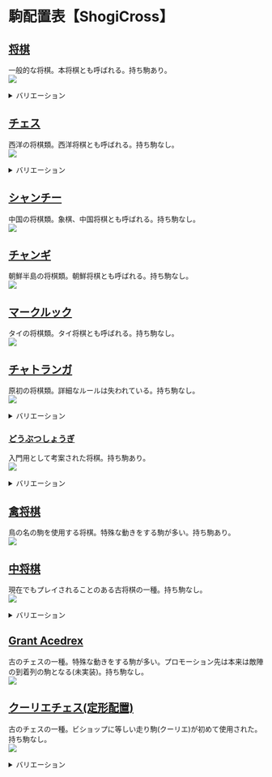 # 駒配置表【ShogiCross】
## [将棋](https://ja.wikipedia.org/wiki/%E5%B0%86%E6%A3%8B)
一般的な将棋。本将棋とも呼ばれる。持ち駒あり。  
![](img/shogi.png)

<details>
<summary style=cursor:pointer>バリエーション</summary>

### [5五将棋](https://ja.wikipedia.org/wiki/5%E4%BA%94%E5%B0%86%E6%A3%8B)
簡略化された将棋。持ち駒あり。  
![](img/gogoShogi.png)

### [朝倉象棋](https://ja.wikipedia.org/wiki/%E5%B0%8F%E5%B0%86%E6%A3%8B#%E6%9C%9D%E5%80%89%E8%B1%A1%E6%A3%8B)
持ち駒が使用できる小将棋。持ち駒あり。  
![](img/asakuraShogi.png)

### [京将棋](https://ja.wikipedia.org/wiki/%E4%BA%AC%E5%B0%86%E6%A3%8B)
京翔と銅将を追加した将棋。左右の配置が存在。持ち駒あり。  
![](img/kyoShogiLeft.png)  
![](img/kyoShogiRight.png)

### [小将棋](https://ja.wikipedia.org/wiki/%E5%B0%8F%E5%B0%86%E6%A3%8B)
中将棋から駒を取り入れて原点回帰した平安将棋。持ち駒なし。  
![](img/shoShogi.png)

### [平安将棋](https://ja.wikipedia.org/wiki/%E5%B9%B3%E5%AE%89%E5%B0%86%E6%A3%8B)
記録が残る最古の日本の将棋。盤の大きさに緒説ある。持ち駒なし。  
![](img/heianShogi8x8.png)  
![](img/heianShogi9x8.png)  
![](img/heianShogi9x9.png)

### [小京将棋](https://ja.wikipedia.org/wiki/%E4%BA%AC%E5%B0%86%E6%A3%8B)
桂馬を京翔へ置き換えた本将棋。左右の配置が存在。持ち駒あり。  
![](img/shoKyoShogiLeft.png)  
![](img/shoKyoShogiRight.png)

### [山車将棋](https://ja.wikipedia.org/wiki/%E4%BA%AC%E5%B0%86%E6%A3%8B)
香車を山車へ置き換えた本将棋。左右の配置が存在。持ち駒あり。  
![](img/sanshaShogiLeft.png)  
![](img/sanshaShogiRight.png)

### [銅将棋](https://ja.wikipedia.org/wiki/%E4%BA%AC%E5%B0%86%E6%A3%8B)
銀将を銅将へ置き換えた本将棋。左右の配置が存在。持ち駒あり。  
![](img/doShogiLeft.png)  
![](img/doShogiRight.png)

### [金翅将棋](https://ja.wikipedia.org/wiki/%E4%BA%AC%E5%B0%86%E6%A3%8B)
金将を金翅へ置き換えた本将棋。左右の配置が存在。持ち駒あり。  
![](img/kinshiShogiLeft.png)  
![](img/kinshiShogiRight.png)

### [金斗将棋](https://ja.wikipedia.org/wiki/%E4%BA%AC%E5%B0%86%E6%A3%8B)
金将を金斗へ置き換えた本将棋。左右の配置が存在。持ち駒あり。  
![](img/kintoShogiLeft.png)  
![](img/kintoShogiRight.png)

### [将棋30++](https://ja.wikipedia.org/wiki/%E4%BA%AC%E5%B0%86%E6%A3%8B)
京将棋系の駒で複数置換した本将棋。左右の配置が存在。持ち駒あり。  
![](img/shogi30AllLeft.png)  
![](img/shogi30AllRight.png)

### [御妃将棋](https://en.wikipedia.org/wiki/Okisaki_shogi)
チェスの要素を取り入れた本将棋。香車はわざと反車として表示した。持ち駒あり。  
![](img/okisakiShogi.png)

### [四人将棋](https://ja.wikipedia.org/wiki/%E5%9B%9B%E4%BA%BA%E5%B0%86%E6%A3%8B)
4人用の将棋。持ち駒あり。  
![](img/p4Shogi.png)

### [四神将棋](https://ja.wikipedia.org/wiki/%E5%9B%9B%E7%A5%9E%E5%B0%86%E6%A3%8B)
テレビ用の企画として考案された4人用の将棋。持ち駒あり。  
![](img/g4Shogi.png)
</details>

## [チェス](https://ja.wikipedia.org/wiki/%E3%83%81%E3%82%A7%E3%82%B9)
西洋の将棋類。西洋将棋とも呼ばれる。持ち駒なし。  
![](img/chess.png)

<details>
<summary style=cursor:pointer>バリエーション</summary>

### [クレージーハウス](https://ja.wikipedia.org/wiki/%E3%82%AF%E3%83%AC%E3%83%BC%E3%82%B8%E3%83%BC%E3%83%8F%E3%82%A6%E3%82%B9)
持ち駒が使用できるチェス。持ち駒あり。  
![](img/crazyHouse.png)

### [ロスアラモスチェス](https://en.wikipedia.org/wiki/Los_Alamos_chess)
簡略化されたチェス。持ち駒なし。  
![](img/losAlamosChess.png)

### [カパブランカチェス](https://en.wikipedia.org/wiki/Capablanca_chess)
マーシャル(エンプレス)、カーディナル(プリンセス)を追加したチェス。持ち駒なし。
![](img/capablancaChess.png)

### [グランドチェス](https://en.wikipedia.org/wiki/Grand_Chess)
カパブランカチェスと同様の駒を使用するが配置が異なる。持ち駒なし。  
![](img/grandChess.png)

### [4人チェス](https://en.wikipedia.org/wiki/Four-player_chess)
4人用のチェス。持ち駒なし。  
![](img/p4Chess.png)
</details>

## [シャンチー](https://ja.wikipedia.org/wiki/%E3%82%B7%E3%83%A3%E3%83%B3%E3%83%81%E3%83%BC)
中国の将棋類。象棋、中国将棋とも呼ばれる。持ち駒なし。  
![](img/xiangq.png)

## [チャンギ](https://ja.wikipedia.org/wiki/%E3%83%81%E3%83%A3%E3%83%B3%E3%82%AE)
朝鮮半島の将棋類。朝鮮将棋とも呼ばれる。持ち駒なし。  
![](img/janggi.png)

## [マークルック](https://ja.wikipedia.org/wiki/%E3%83%9E%E3%83%BC%E3%82%AF%E3%83%AB%E3%83%83%E3%82%AF)
タイの将棋類。タイ将棋とも呼ばれる。持ち駒なし。  
![](img/makruk.png)

## [チャトランガ](https://ja.wikipedia.org/wiki/%E3%83%81%E3%83%A3%E3%83%88%E3%83%A9%E3%83%B3%E3%82%AC)
原初の将棋類。詳細なルールは失われている。持ち駒なし。  
![](img/chaturanga.png)

<details>
<summary style=cursor:pointer>バリエーション</summary>

### [チャトラジ](https://ja.wikipedia.org/wiki/%E3%83%81%E3%83%A3%E3%83%88%E3%83%A9%E3%82%B8)
四人用のバリエーション。本来はダイスで動かす駒を決める。持ち駒なし。  
![](img/chaturaji.png)
</details>

### [どうぶつしょうぎ](https://www.silverstar.co.jp/02products/dobutsushogi/switch/animal.html)
入門用として考案された将棋。持ち駒あり。  
![](img/dobutsuShogi.png)

<details>
<summary style=cursor:pointer>バリエーション</summary>

### [ごろごろどうぶつしょうぎ](https://www.silverstar.co.jp/02products/dobutsushogi/switch/gorogoro.html)
「きりん」と「ぞう」の代わりに「いぬ」(金将)と「ねこ」(銀将)を追加したどうぶつしょうぎ。5656将棋のどうぶつしょうぎ版。持ち駒あり。  
![](img/gorogoroDobutsuShogi.png)
</details>

## [禽将棋](https://ja.wikipedia.org/wiki/%E7%A6%BD%E5%B0%86%E6%A3%8B)
鳥の名の駒を使用する将棋。特殊な動きをする駒が多い。持ち駒あり。  
![](img/toriShogi.png)

## [中将棋](https://ja.wikipedia.org/wiki/%E4%B8%AD%E5%B0%86%E6%A3%8B)
現在でもプレイされることのある古将棋の一種。持ち駒なし。  
![](img/chuShogi.png)

<details>
<summary style=cursor:pointer>バリエーション</summary>

### [大将棋](https://ja.wikipedia.org/wiki/%E5%A4%A7%E5%B0%86%E6%A3%8B)
中将棋の祖先とされる古将棋。持ち駒なし。  
![](img/daiShogi.png)

### [獅子将棋](https://drive.google.com/file/d/1emrOmE1Xh-sR8wApTOikEgXDGVaAYrrO/view)
中将棋を遊びやすくするよう考案された将棋。持ち駒なし。  
![](img/shishiShogi.png)

### [平成将棋](http://akasaka0x16.blog.fc2.com/blog-entry-130.html)
中将棋を遊びやすくするよう考案された将棋。持ち駒なし。  
![](img/heiseiShogi.png)
</details>

## [Grant Acedrex](https://www.chessvariants.org/rules/grantacedrex)
古のチェスの一種。特殊な動きをする駒が多い。プロモーション先は本来は敵陣の到着列の駒となる(未実装)。持ち駒なし。  
![](img/grantAcedrex.png)

## [クーリエチェス(定形配置)](https://en.wikipedia.org/wiki/Courier_chess)
古のチェスの一種。ビショップに等しい走り駒(クーリエ)が初めて使用された。持ち駒なし。  
![](img/courierChessAdvanced.png)

<details>
<summary style=cursor:pointer>バリエーション</summary>

## [クーリエチェス(初期配置)](https://en.wikipedia.org/wiki/Courier_chess)
ーリエチェスの定形移動を行わない配置。持ち駒なし。  
![](img/courierChess.png)
</details>
